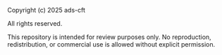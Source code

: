 Copyright (c) 2025 ads-cft

All rights reserved.

This repository is intended for review purposes only. 
No reproduction, redistribution, or commercial use is allowed without explicit permission.
